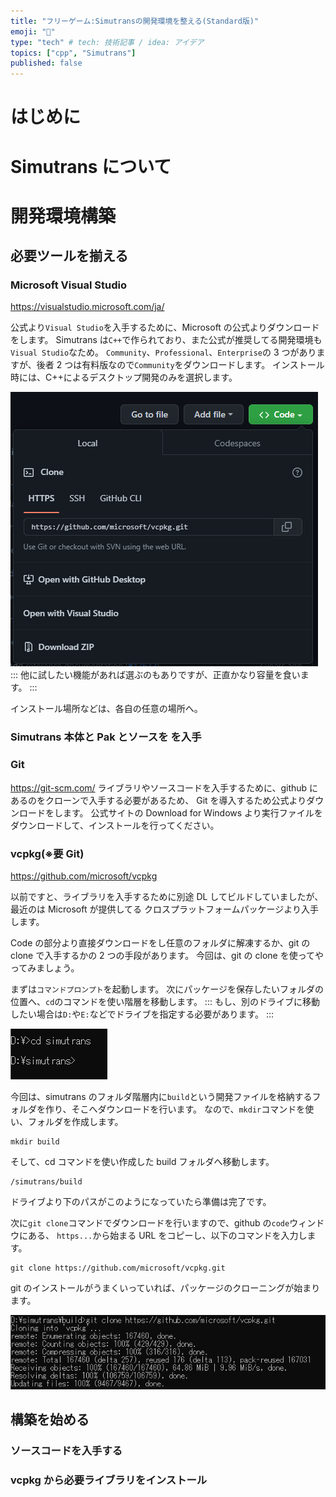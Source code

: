 ```yaml
---
title: "フリーゲーム:Simutransの開発環境を整える(Standard版)"
emoji: "🎉"
type: "tech" # tech: 技術記事 / idea: アイデア
topics: ["cpp", "Simutrans"]
published: false
---
```


# はじめに

# Simutrans について

# 開発環境構築

## 必要ツールを揃える

### Microsoft Visual Studio

https://visualstudio.microsoft.com/ja/

公式より`Visual Studio`を入手するために、Microsoft の公式よりダウンロードをします。
Simutrans は`C++`で作られており、また公式が推奨してる開発環境も`Visual Studio`なため。
`Community`、`Professional`、`Enterprise`の 3 つがありますが、後者 2 つは有料版なので`Community`をダウンロードします。
インストール時には、C++によるデスクトップ開発のみを選択します。

![VisualStudioのインストール時にC++のみを選択する](/images/simutrans-standard/77e21aaf93efd499a8ac3520cec879e2.png)
:::
他に試したい機能があれば選ぶのもありですが、正直かなり容量を食います。
:::

インストール場所などは、各自の任意の場所へ。

### Simutrans 本体と Pak とソースを を入手

### Git

https://git-scm.com/
ライブラリやソースコードを入手するために、github にあるのをクローンで入手する必要があるため、
Git を導入するため公式よりダウンロードをします。
公式サイトの Download for Windows より実行ファイルをダウンロードして、インストールを行ってください。

### vcpkg(※要 Git)

https://github.com/microsoft/vcpkg

以前ですと、ライブラリを入手するために別途 DL してビルドしていましたが、最近のは Microsoft が提供してる
クロスプラットフォームパッケージより入手します。

Code の部分より直接ダウンロードをし任意のフォルダに解凍するか、git の clone で入手するかの 2 つの手段があります。
今回は、git の clone を使ってやってみましょう。

まずは`コマンドプロンプト`を起動します。
次にパッケージを保存したいフォルダの位置へ、`cd`のコマンドを使い階層を移動します。
:::
もし、別のドライブに移動したい場合は`D:`や`E:`などでドライブを指定する必要があります。
:::

![Simutransフォルダへ階層を移動する](/images/simutrans-standard/ba30b667049527d89784116c6e23874c.png)

今回は、simutrans のフォルダ階層内に`build`という開発ファイルを格納するフォルダを作り、そこへダウンロードを行います。
なので、`mkdir`コマンドを使い、フォルダを作成します。

```
mkdir build
```

そして、cd コマンドを使い作成した build フォルダへ移動します。

```
/simutrans/build
```

ドライブより下のパスがこのようになっていたら準備は完了です。

次に`git clone`コマンドでダウンロードを行いますので、github の`code`ウィンドウにある、
`https...`から始まる URL をコピーし、以下のコマンドを入力します。

```
git clone https://github.com/microsoft/vcpkg.git
```

git のインストールがうまくいっていれば、パッケージのクローニングが始まります。

![GitCloning](/images/simutrans-standard/af2e5116cc110484a257f418f38f780e.png)

## 構築を始める

### ソースコードを入手する

### vcpkg から必要ライブラリをインストール
